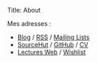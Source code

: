 Title: About

Mes adresses :

- [Blog](https://blog.karolak.fr) / [RSS](https://blog.karolak.fr/feeds/all.atom.xml) / [Mailing Lists](https://lists.sr.ht/~nka)
- [SourceHut](https://git.sr.ht/~nka) / [GitHub](https://github.com/nikaro) / [CV](https://cv.karolak.fr)
- [Lectures Web](/lectures) / [Wishlist](/wishlist)
